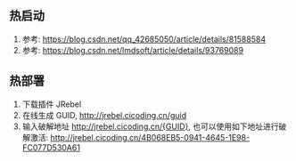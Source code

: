 ## 热启动
1. 参考: https://blog.csdn.net/qq_42685050/article/details/81588584
2. 参考: https://blog.csdn.net/lmdsoft/article/details/93769089

## 热部署
1. 下载插件 JRebel
2. 在线生成 GUID, http://jrebel.cicoding.cn/guid
3. 输入破解地址 http://jrebel.cicoding.cn/{GUID},
   也可以使用如下地址进行破解激活: http://jrebel.cicoding.cn/4B068EB5-0941-4645-1E98-FC077D530A61
